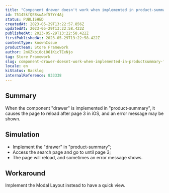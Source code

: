 ```yaml
---
title: "Component drawer doesn't work when implemented in product-summary for iOS"
id: 75145kfQE8swAef57Yr4Aj
status: PUBLISHED
createdAt: 2023-05-29T13:22:57.856Z
updatedAt: 2023-05-29T13:22:58.422Z
publishedAt: 2023-05-29T13:22:58.422Z
firstPublishedAt: 2023-05-29T13:22:58.422Z
contentType: knownIssue
productTeam: Store Framework
author: 2mXZkbi0oi061KicTExNjo
tag: Store Framework
slug: component-drawer-doesnt-work-when-implemented-in-productsummary-for-ios
locale: en
kiStatus: Backlog
internalReference: 833338
---
```


## Summary


When the component "drawer" is implemented in "product-summary", it causes the page to reload after page 3 in iOS, and an error message may be shown.


##

## Simulation



- Implement the "drawer" in "product-summary";
- Access the search page and go to until page 3;
- The page will reload, and sometimes an error message shows.


##

## Workaround


Implement the Modal Layout instead to have a quick view.




